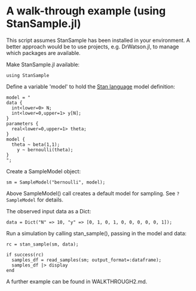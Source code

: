 # A walk-through example (using StanSample.jl)

This script assumes StanSample has been installed in your environment. A better approach would be to use projects, e.g. DrWatson.jl, to manage which packages are available.

Make StanSample.jl available:
```
using StanSample
```

Define a variable 'model' to hold the [Stan language](https://mc-stan.org/docs/2_21/reference-manual/index.html) model definition:

```
model = "
data { 
  int<lower=0> N; 
  int<lower=0,upper=1> y[N];
} 
parameters {
  real<lower=0,upper=1> theta;
} 
model {
  theta ~ beta(1,1);
    y ~ bernoulli(theta);
}
";
```

Create a SampleModel object:

```
sm = SampleModel("bernoulli", model);
```

Above SampleModel() call creates a default model for sampling. See `?SampleModel` for details.

The observed input data as a Dict:

```
data = Dict("N" => 10, "y" => [0, 1, 0, 1, 0, 0, 0, 0, 0, 1]);
```

Run a simulation by calling stan_sample(), passing in the model and data: 
```
rc = stan_sample(sm, data);

if success(rc)
  samples_df = read_samples(sm; output_format=:dataframe);
  samples_df |> display
end
```

A further example can be found in WALKTHROUGH2.md.
